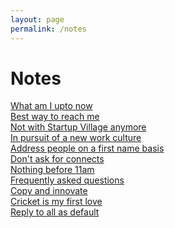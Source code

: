```yaml
--- 
layout: page
permalink: /notes
---
```


# Notes



[What am I upto now](https://www.sijokuruvilla.in/now) <br>
[Best way to reach me](https://www.sijokuruvilla.in/reachme) <br>
[Not with Startup Village anymore](https://www.sijokuruvilla.in/notceo) <br>
[In pursuit of a new work culture](https://www.sijokuruvilla.in/work) <br>
[Address people on a first name basis](https://www.sijokuruvilla.in/firstnames) <br>
[Don't ask for connects](https://www.sijokuruvilla.in/connects)<br>
[Nothing before 11am](https://www.sijokuruvilla.in/11am) <br>
[Frequently asked questions](https://www.sijokuruvilla.in/faq) <br>
[Copy and innovate](https://www.sijokuruvilla.in/copy) <br>
[Cricket is my first love](https://www.sijokuruvilla.in/cricket) <br>
[Reply to all as default](https://www.sijokuruvilla.in/replytoall) <br>
